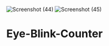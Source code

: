 ![Screenshot (44)](https://user-images.githubusercontent.com/96586825/228625303-42533300-466c-452f-9a7c-071c8c9b34e0.png)
![Screenshot (45)](https://user-images.githubusercontent.com/96586825/228625655-613b569c-f4f6-40da-856b-88e7b37a8750.png)
# Eye-Blink-Counter
